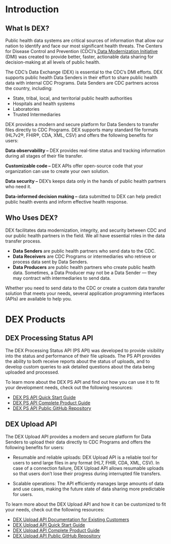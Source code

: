 # Introduction

## What Is DEX? 
Public health data systems are critical sources of information that allow our nation to identify and face our most significant health threats. The Centers for Disease Control and Prevention (CDC)’s[ Data Modernization Initiative](https://www.cdc.gov/surveillance/data-modernization/index.html) (DMI) was created to provide better, faster, actionable data sharing for decision-making at all levels of public health.   

The CDC’s Data Exchange (DEX) is essential to the CDC’s DMI efforts. DEX supports public health Data Senders in their effort to share public health data with internal CDC Programs. Data Senders are CDC partners across the country, including:  

- State, tribal, local, and territorial public health authorities  
- Hospitals and health systems  
- Laboratories  
- Trusted Intermediaries   

DEX provides a modern and secure platform for Data Senders to transfer files directly to CDC Programs. DEX supports many standard file formats (HL7v2®, FHIR®, CDA, XML, CSV) and offers the following benefits for users:  

**Data observability –** DEX provides real-time status and tracking information during all stages of their file transfer. 

**Customizable code  –** DEX APIs offer open-source code that your organization can use to create your own solution. 

**Data security –** DEX’s keeps data only in the hands of public health partners who need it. 

**Data-informed decision making –** data submitted to DEX can help predict public health events and inform effective health response. 

## Who Uses DEX? 
DEX facilitates data modernization, integrity, and security between CDC and our public health partners in the field. We all have essential roles in the data transfer process. 

- **Data Senders** are public health partners who send data to the CDC. 
- **Data Receivers** are CDC Programs or intermediaries who retrieve or process data sent by Data Senders.  
- **Data Producers** are public health partners who create public health data. Sometimes, a Data Producer may not be a Data Sender — they may contract with intermediaries to send data. 


Whether you need to send data to the CDC or create a custom data transfer solution that meets your needs, several application programming interfaces (APIs) are available to help you. 

# DEX Products

## DEX Processing Status API 

The DEX Processing Status API (PS API) was developed to provide visibility into the status and performance of their file uploads. The PS API provides the ability to both receive reports about the status of uploads, and to develop custom queries to ask detailed questions about the data being uploaded and processed.  

To learn more about the DEX PS API and find out how you can use it to fit your development needs, check out the following resources:  

- [DEX PS API Quick Start Guide](./PS-API/quick-start-guide.md)
- [DEX PS API Complete Product Guide](./PS-API/product-guide.md)  
- [DEX PS API Public GitHub Repository](https://github.com/CDCgov/data-exchange-processing-status)  

 
## DEX Upload API 

The DEX Upload API provides a modern and secure platform for Data Senders to upload their data directly to CDC Programs and offers the following benefits for users:    

- Resumable and reliable uploads: DEX Upload API is a reliable tool for users to send large files in any format (HL7, FHIR, CDA, XML, CSV). In case of a connection failure, DEX Upload API allows resumable uploads so that users don’t lose their progress during interrupted file transfers.    

- Scalable operations: The API efficiently manages large amounts of data and use cases, making the future state of data sharing more predictable for users.     

To learn more about the DEX Upload API and how it can be customized to fit your needs, check out the following resources:  

- [DEX Upload API Documentation for Existing Customers](./UPLOAD-API/documentation-existing-customers.md)
- [DEX Upload API Quick Start Guide](./UPLOAD-API/quick-start-guide.md)
- [DEX Upload API Complete Product Guide](./UPLOAD-API/product-guide)
- [DEX Upload API Public GitHub Repository](https://github.com/CDCgov/data-exchange-upload) 



